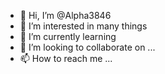- 👋 Hi, I’m @Alpha3846
- 👀 I’m interested in many things
- 🌱 I’m currently learning 
- 💞️ I’m looking to collaborate on ...
- 📫 How to reach me ...

<!---
Alpha3846/Alpha3846 is a ✨ special ✨ repository because its `README.md` (this file) appears on your GitHub profile.
You can click the Preview link to take a look at your changes.
--->
